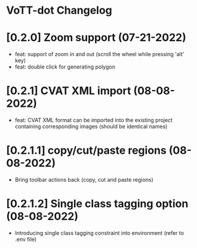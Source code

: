 # VoTT-dot Changelog

<!-- cl-start -->

# [0.2.0] Zoom support (07-21-2022)

- feat: support of zoom in and out (scroll the wheel while pressing 'alt' key)
- feat: double click for generating polygon

# [0.2.1] CVAT XML import (08-08-2022)

- feat: CVAT XML format can be imported into the existing project containing corresponding images (should be identical names)

# [0.2.1.1] copy/cut/paste regions (08-08-2022)

- Bring toolbar actions back (copy, cut and paste regions)

# [0.2.1.2] Single class tagging option (08-08-2022)

- Introducing single class tagging constraint into environment (refer to .env file)
